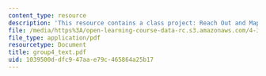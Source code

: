 ```yaml
---
content_type: resource
description: 'This resource contains a class project: Reach Out and Map Someone.'
file: /media/https%3A/open-learning-course-data-rc.s3.amazonaws.com/4-303-the-production-of-space-art-architecture-and-urbanism-in-dialogue-fall-2006/1039500ddfc947aae79c465864a25b17_group4_text.pdf
file_type: application/pdf
resourcetype: Document
title: group4_text.pdf
uid: 1039500d-dfc9-47aa-e79c-465864a25b17
---
```

